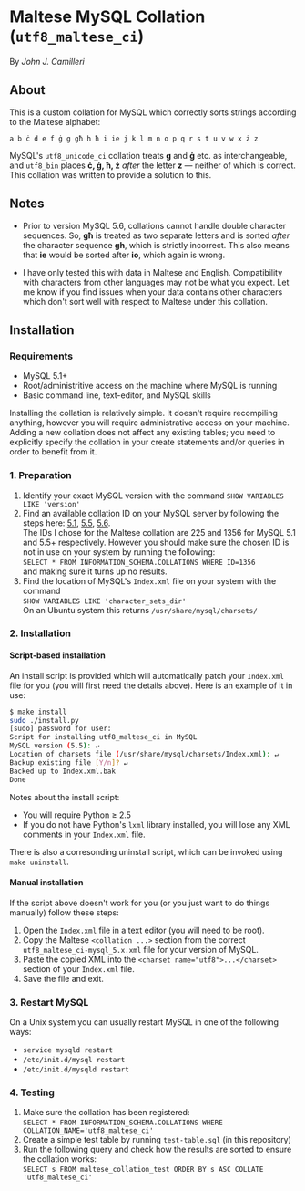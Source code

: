 # Maltese MySQL Collation (`utf8_maltese_ci`)

By _John J. Camilleri_

## About

This is a custom collation for MySQL which correctly sorts strings according to the Maltese alphabet:

    a b ċ d e f ġ g għ h ħ i ie j k l m n o p q r s t u v w x ż z

MySQL's `utf8_unicode_ci` collation treats **g** and **ġ** etc. as interchangeable, and `utf8_bin` places **ċ, ġ, ħ, ż** _after_ the letter **z** — neither of which is correct.
This collation was written to provide a solution to this.

## Notes

- Prior to version MySQL 5.6, collations cannot handle double character sequences.
So, **għ** is treated as two separate letters and is sorted _after_ the character sequence **gh**, which is strictly incorrect.
This also means that **ie** would be sorted after **io**, which again is wrong.

- I have only tested this with data in Maltese and English.
Compatibility with characters from other languages may not be what you expect.
Let me know if you find issues when your data contains other characters which don't sort well with respect to Maltese under this collation.

## Installation

### Requirements

- MySQL 5.1+
- Root/administritive access on the machine where MySQL is running
- Basic command line, text-editor, and MySQL skills

Installing the collation is relatively simple. It doesn't require recompiling anything, however you will require administrative access on your machine.
Adding a new collation does not affect any existing tables; you need to explicitly specify the collation in your create statements and/or queries in order to benefit from it.

### 1. Preparation

1. Identify your exact MySQL version with the command `SHOW VARIABLES LIKE 'version'`
1. Find an available collation ID on your MySQL server by following the steps here:
[5.1][id51], [5.5][id55], [5.6][id56].  
The IDs I chose for the Maltese collation are 225 and 1356 for MySQL 5.1 and 5.5+ respectively.
However you should make sure the chosen ID is not in use on your system by running the following:  
`SELECT * FROM INFORMATION_SCHEMA.COLLATIONS WHERE ID=1356`  
and making sure it turns up no results.
1. Find the location of MySQL's `Index.xml` file on your system with the command  
`SHOW VARIABLES LIKE 'character_sets_dir'`  
On an Ubuntu system this returns `/usr/share/mysql/charsets/`

[id51]:http://dev.mysql.com/doc/refman/5.1/en/adding-collation-choosing-id.html
[id55]:http://dev.mysql.com/doc/refman/5.5/en/adding-collation-choosing-id.html
[id56]:http://dev.mysql.com/doc/refman/5.6/en/adding-collation-choosing-id.html

### 2. Installation

#### Script-based installation

An install script is provided which will automatically patch your `Index.xml` file for you (you will first need the details above). Here is an example of it in use:

```bash
$ make install
sudo ./install.py
[sudo] password for user: 
Script for installing utf8_maltese_ci in MySQL
MySQL version (5.5): ↵
Location of charsets file (/usr/share/mysql/charsets/Index.xml): ↵
Backup existing file [Y/n]? ↵
Backed up to Index.xml.bak
Done
```

Notes about the install script:

- You will require Python ≥ 2.5
- If you do not have Python's `lxml` library installed, you will lose any XML comments in your `Index.xml` file.

There is also a corresonding uninstall script, which can be invoked using `make uninstall`.

#### Manual installation

If the script above doesn't work for you (or you just want to do things manually) follow these steps:

1. Open the `Index.xml` file in a text editor (you will need to be root).
1. Copy the Maltese `<collation ...>` section from the correct `utf8_maltese_ci-mysql_5.x.xml` file for your version of MySQL.
1. Paste the copied XML into the `<charset name="utf8">...</charset>` section of your `Index.xml` file.
1. Save the file and exit.

### 3. Restart MySQL

On a Unix system you can usually restart MySQL in one of the following ways:

- `service mysqld restart`
- `/etc/init.d/mysql restart`
- `/etc/init.d/mysqld restart`

### 4. Testing

1. Make sure the collation has been registered:  
`SELECT * FROM INFORMATION_SCHEMA.COLLATIONS WHERE COLLATION_NAME='utf8_maltese_ci'`
1. Create a simple test table by running `test-table.sql` (in this repository)
1. Run the following query and check how the results are sorted to ensure the collation works:  
`SELECT s FROM maltese_collation_test ORDER BY s ASC COLLATE 'utf8_maltese_ci'`
